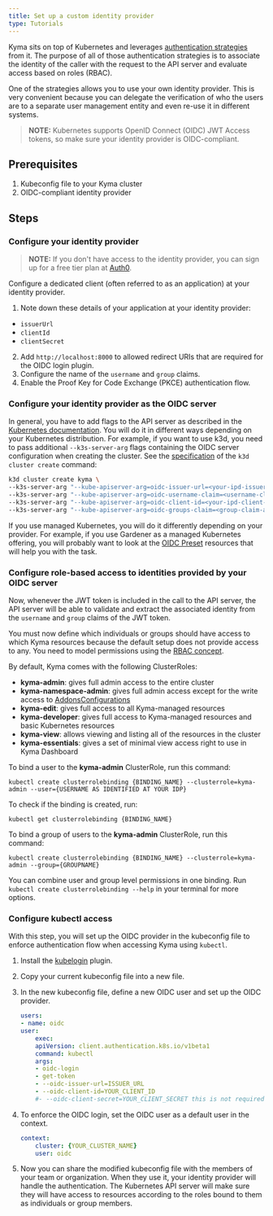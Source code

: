 ```yaml
---
title: Set up a custom identity provider
type: Tutorials
---
```


Kyma sits on top of Kubernetes and leverages [authentication strategies](https://kubernetes.io/docs/reference/access-authn-authz/authentication/) from it. The purpose of all of those authentication strategies is to associate the identity of the caller with the request to the API server and evaluate access based on roles (RBAC).

One of the strategies allows you to use your own identity provider. This is very convenient because you can delegate the verification of who the users are to a separate user management entity and even re-use it in different systems.

> **NOTE:** Kubernetes supports OpenID Connect (OIDC) JWT Access tokens, so make sure your identity provider is OIDC-compliant.

## Prerequisites

1. Kubeconfig file to your Kyma cluster
2. OIDC-compliant identity provider

## Steps

### Configure your identity provider

> **NOTE:** If you don't have access to the identity provider, you can sign up for a free tier plan at [Auth0](https://auth0.com/).

Configure a dedicated client (often referred to as an application) at your identity provider.

1. Note down these details of your application at your identity provider:

- `issuerUrl`
- `clientId` 
- `clientSecret` 

2. Add `http://localhost:8000` to allowed redirect URIs that are required for the OIDC login plugin.
3. Configure the name of the `username` and `group` claims.
4. Enable the Proof Key for Code Exchange (PKCE) authentication flow.

### Configure your identity provider as the OIDC server

In general, you have to add flags to the API server as described in the [Kubernetes documentation](https://kubernetes.io/docs/reference/access-authn-authz/authentication/#configuring-the-api-server). You will do it in different ways depending on your Kubernetes distribution.
For example, if you want to use  k3d, you need to pass additional `--k3s-server-arg` flags containing the OIDC server configuration when creating the cluster. See the [specification](https://k3d.io/usage/commands/k3d_cluster_create/) of the `k3d cluster create` command:

```bash
k3d cluster create kyma \
--k3s-server-arg "--kube-apiserver-arg=oidc-issuer-url=<your-ipd-issuer-url>" \
--k3s-server-arg "--kube-apiserver-arg=oidc-username-claim=<username-claim-at-your-ipd>" \
--k3s-server-arg "--kube-apiserver-arg=oidc-client-id=<your-ipd-client-id>" \
--k3s-server-arg "--kube-apiserver-arg=oidc-groups-claim=<group-claim-at-your-ipd>" \
```

If you use managed Kubernetes, you will do it differently depending on your provider.
For example, if you use Gardener as a managed Kubernetes offering, you will probably want to look at the [OIDC Preset](https://github.com/gardener/gardener/blob/master/docs/usage/openidconnect-presets.md) resources that will help you with the task.

### Configure role-based access to identities provided by your OIDC server

Now, whenever the JWT token is included in the call to the API server, the API server will be able to validate and extract the associated identity from the `username` and `group` claims of the JWT token.

You must now define which individuals or groups should have access to which Kyma resources because the default setup does not provide access to any. You need to model permissions using the [RBAC concept](https://kubernetes.io/docs/reference/access-authn-authz/rbac/).

By default, Kyma comes with the following ClusterRoles:

- **kyma-admin**: gives full admin access to the entire cluster
- **kyma-namespace-admin**: gives full admin access except for the write access to [AddonsConfigurations](/components/helm-broker#custom-resource-addons-configuration)
- **kyma-edit**: gives full access to all Kyma-managed resources
- **kyma-developer**: gives full access to Kyma-managed resources and basic Kubernetes resources
- **kyma-view**: allows viewing and listing all of the resources in the cluster
- **kyma-essentials**: gives a set of minimal view access right to use in Kyma Dashboard

To bind a user to the **kyma-admin** ClusterRole, run this command:

```
kubectl create clusterrolebinding {BINDING_NAME} --clusterrole=kyma-admin --user={USERNAME AS IDENTIFIED AT YOUR IDP}
```

To check if the binding is created, run:

```
kubectl get clusterrolebinding {BINDING_NAME}
```

To bind a group of users to the **kyma-admin** ClusterRole, run this command:

```
kubectl create clusterrolebinding {BINDING_NAME} --clusterrole=kyma-admin --group={GROUPNAME}
```

You can combine user and group level permissions in one binding. Run `kubectl create clusterrolebinding --help` in your terminal for more options.

### Configure kubectl access

With this step, you will set up the OIDC provider in the kubeconfig file to enforce authentication flow when accessing Kyma using `kubectl`.

1. Install the [kubelogin](https://github.com/int128/kubelogin) plugin.
2. Copy your current kubeconfig file into a new file.
3. In the new kubeconfig file, define a new OIDC user and set up the OIDC provider. 

    ```yaml
    users:
    - name: oidc
    user:
        exec:
        apiVersion: client.authentication.k8s.io/v1beta1
        command: kubectl
        args:
        - oidc-login
        - get-token
        - --oidc-issuer-url=ISSUER_URL
        - --oidc-client-id=YOUR_CLIENT_ID
        #- --oidc-client-secret=YOUR_CLIENT_SECRET this is not required if your OICS server supports the PKCE authentication flow
    ```
4. To enforce the OIDC login, set the OIDC user as a default user in the context.
    ```yaml
    context:
        cluster: {YOUR_CLUSTER_NAME}
        user: oidc
    ```
5. Now you can share the modified kubeconfig file with the members of your team or organization. When they use it, your identity provider will handle the authentication. The Kubernetes API server will make sure they will have access to resources according to the roles bound to them as individuals or group members.     
